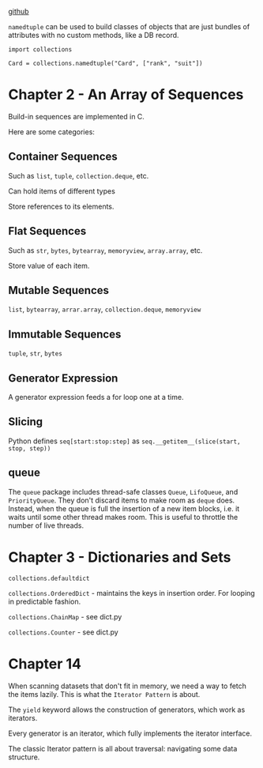 [github](https://github.com/fluentpython/example-code)

`namedtuple` can be used to build classes of objects that are just bundles of attributes with no custom methods, like a DB record.

```
import collections

Card = collections.namedtuple("Card", ["rank", "suit"])
```

# Chapter 2 - An Array of Sequences

Build-in sequences are implemented in C.

Here are some categories:

## Container Sequences

Such as `list`, `tuple`, `collection.deque`, etc.

Can hold items of different types

Store references to its elements.

## Flat Sequences

Such as `str`, `bytes`, `bytearray`, `memoryview`, `array.array`, etc.

Store value of each item.

## Mutable Sequences

`list`, `bytearray`, `arrar.array`, `collection.deque`, `memoryview`

## Immutable Sequences

`tuple`, `str`, `bytes`

## Generator Expression

A generator expression feeds a for loop one at a time.

## Slicing

Python defines `seq[start:stop:step]` as `seq.__getitem__(slice(start, stop, step))`

## queue

The `queue` package includes thread-safe classes `Queue`, `LifoQueue`, and `PriorityQueue`. They don't discard items to make room as `deque` does. Instead, when the queue is full the insertion of a new item blocks, i.e. it waits until some other thread makes room. This is useful to throttle the number of live threads.

# Chapter 3 - Dictionaries and Sets

`collections.defaultdict`

`collections.OrderedDict` - maintains the keys in insertion order. For looping in predictable fashion.

`collections.ChainMap` - see dict.py

`collections.Counter` - see dict.py

# Chapter 14

When scanning datasets that don't fit in memory, we need a way to fetch the items lazily. This is what the `Iterator Pattern` is about.

The `yield` keyword allows the construction of generators, which work as iterators.

Every generator is an iterator, which fully implements the iterator interface.

The classic Iterator pattern is all about traversal: navigating some data structure.

